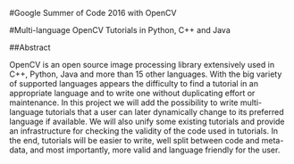 #Google Summer of Code 2016 with OpenCV

#Multi-language OpenCV Tutorials in Python, C++ and Java

##Abstract

OpenCV is an open source image processing library extensively used in C++, Python, Java and more than 15 other languages.
With the big variety of supported languages appears the difficulty to find a tutorial in an appropriate language and to write one without duplicating effort or maintenance. In this project we will add the possibility to write multi-language tutorials that a user can later dynamically change to its preferred language if available. We will also unify some existing tutorials and provide an infrastructure for checking the validity of the code used in tutorials. In the end, tutorials will be easier to write, well split between code and meta-data, and most importantly, more valid and language friendly for the user.
